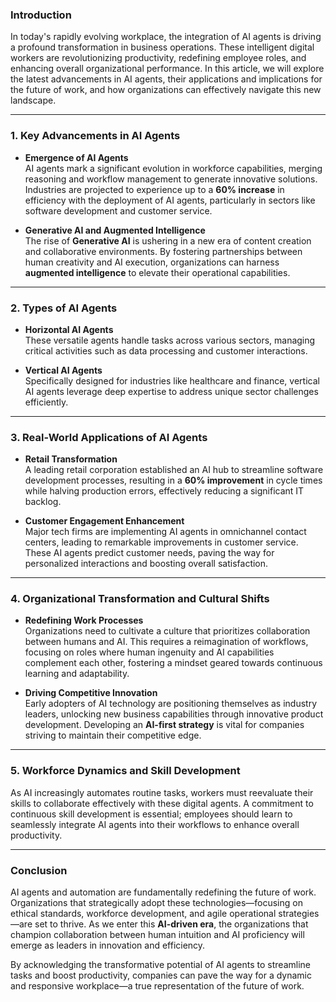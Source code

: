 ### Introduction
In today's rapidly evolving workplace, the integration of AI agents is driving a profound transformation in business operations. These intelligent digital workers are revolutionizing productivity, redefining employee roles, and enhancing overall organizational performance. In this article, we will explore the latest advancements in AI agents, their applications and implications for the future of work, and how organizations can effectively navigate this new landscape.

---

### 1. Key Advancements in AI Agents

- **Emergence of AI Agents**  
  AI agents mark a significant evolution in workforce capabilities, merging reasoning and workflow management to generate innovative solutions. Industries are projected to experience up to a **60% increase** in efficiency with the deployment of AI agents, particularly in sectors like software development and customer service.

- **Generative AI and Augmented Intelligence**  
  The rise of **Generative AI** is ushering in a new era of content creation and collaborative environments. By fostering partnerships between human creativity and AI execution, organizations can harness **augmented intelligence** to elevate their operational capabilities.

---

### 2. Types of AI Agents

- **Horizontal AI Agents**  
  These versatile agents handle tasks across various sectors, managing critical activities such as data processing and customer interactions.

- **Vertical AI Agents**  
  Specifically designed for industries like healthcare and finance, vertical AI agents leverage deep expertise to address unique sector challenges efficiently.

---

### 3. Real-World Applications of AI Agents

- **Retail Transformation**  
  A leading retail corporation established an AI hub to streamline software development processes, resulting in a **60% improvement** in cycle times while halving production errors, effectively reducing a significant IT backlog.

- **Customer Engagement Enhancement**  
  Major tech firms are implementing AI agents in omnichannel contact centers, leading to remarkable improvements in customer service. These AI agents predict customer needs, paving the way for personalized interactions and boosting overall satisfaction.

---

### 4. Organizational Transformation and Cultural Shifts  

- **Redefining Work Processes**  
  Organizations need to cultivate a culture that prioritizes collaboration between humans and AI. This requires a reimagination of workflows, focusing on roles where human ingenuity and AI capabilities complement each other, fostering a mindset geared towards continuous learning and adaptability.

- **Driving Competitive Innovation**  
  Early adopters of AI technology are positioning themselves as industry leaders, unlocking new business capabilities through innovative product development. Developing an **AI-first strategy** is vital for companies striving to maintain their competitive edge.

---

### 5. Workforce Dynamics and Skill Development
As AI increasingly automates routine tasks, workers must reevaluate their skills to collaborate effectively with these digital agents. A commitment to continuous skill development is essential; employees should learn to seamlessly integrate AI agents into their workflows to enhance overall productivity.

---

### Conclusion
AI agents and automation are fundamentally redefining the future of work. Organizations that strategically adopt these technologies—focusing on ethical standards, workforce development, and agile operational strategies—are set to thrive. As we enter this **AI-driven era**, the organizations that champion collaboration between human intuition and AI proficiency will emerge as leaders in innovation and efficiency.

By acknowledging the transformative potential of AI agents to streamline tasks and boost productivity, companies can pave the way for a dynamic and responsive workplace—a true representation of the future of work.